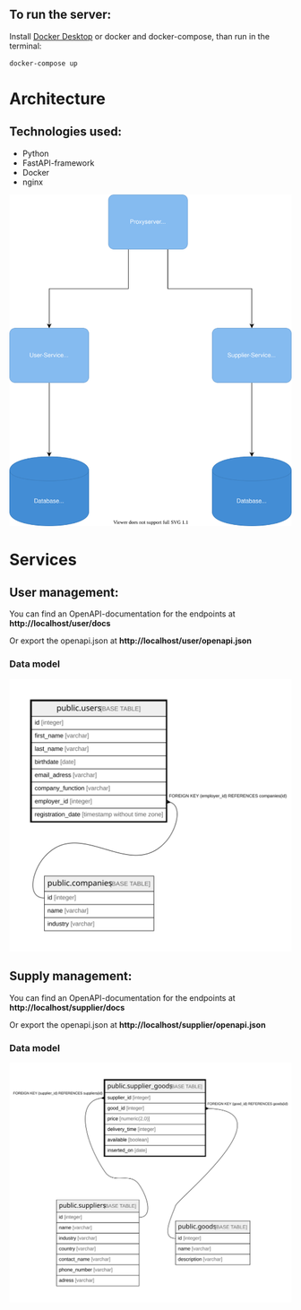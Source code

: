 ## To run the server:

Install [Docker Desktop](https://www.docker.com/get-started) or docker and docker-compose, than run in the terminal:

```
docker-compose up
```

# Architecture
## Technologies used:
* Python
* FastAPI-framework
* Docker
* nginx

![er](dbdoc/architecture.svg)

# Services

## User management:
You can find an OpenAPI-documentation for the endpoints at **http://localhost/user/docs**

Or export the openapi.json at **http://localhost/user/openapi.json**

### Data model

![er](dbdoc/public.users.svg)

## Supply management:
You can find an OpenAPI-documentation for the endpoints at **http://localhost/supplier/docs**

Or export the openapi.json at **http://localhost/supplier/openapi.json**

### Data model

![er](dbdoc/public.supplier_goods.svg)